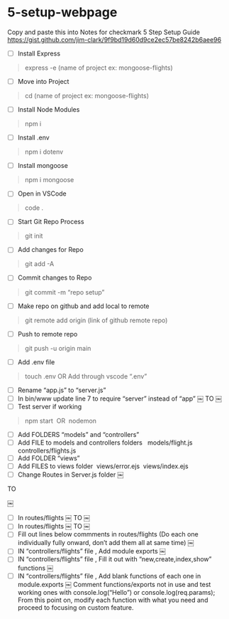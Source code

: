 # 5-setup-webpage
Copy and paste this into Notes for checkmark
5 Step Setup Guide
 https://gist.github.com/jim-clark/9f9bd19d60d9ce2ec57be8242b6aee96

- [ ] Install Express  
> express -e (name of project ex: mongoose-flights)
- [ ] Move into Project 
> cd (name of project ex: mongoose-flights)
- [ ] Install Node Modules 
> npm i
- [ ] Install .env 
> npm i dotenv
- [ ] Install mongoose 
> npm i mongoose
- [ ] Open in VSCode 
> code .
- [ ] Start Git Repo Process 
> git init
- [ ] Add changes for Repo 
> git add -A
- [ ] Commit changes to Repo 
> git commit -m “repo setup”
- [ ] Make repo on github and add local to remote 
> git remote add origin (link of github remote repo)
- [ ] Push to remote repo 
> git push -u origin main
- [ ] Add .env file 
> touch .env OR Add through vscode “.env”
- [ ] Rename “app.js” to “server.js”
- [ ] In bin/www update line 7 to require “server” instead of “app”
￼
TO
￼
- [ ] Test server if working 
> npm start 
OR 
> nodemon
- [ ] Add FOLDERS “models” and “controllers”
- [ ] Add FILE to models and controllers folders  
models/flight.js 
controllers/flights.js
- [ ] Add FOLDER “views”
- [ ] Add FILES to views folder 
views/error.ejs 
views/index.ejs
- [ ] Change Routes in Server.js folder
￼

TO

￼
- [ ] In routes/flights
￼
TO
￼
- [ ] In routes/flights
￼
TO
￼
- [ ] Fill out lines below commments in routes/flights (Do each one individually fully onward, don’t add them all at same time)
￼
- [ ] IN “controllers/flights” file , Add module exports
￼
- [ ] IN “controllers/flights” file , Fill it out with “new,create,index,show” functions
￼
- [ ] IN “controllers/flights” file , Add blank functions of each one in module.exports
￼
Comment functions/exports not in use and test working ones with console.log(“Hello”) or console.log(req.params);
From this point on, modify each function with what you need and proceed to focusing on custom feature.
